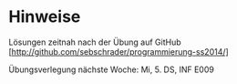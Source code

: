 Hinweise
========

Lösungen zeitnah nach der Übung auf GitHub
[http://github.com/sebschrader/programmierung-ss2014/]

Übungsverlegung nächste Woche: Mi, 5. DS, INF E009



